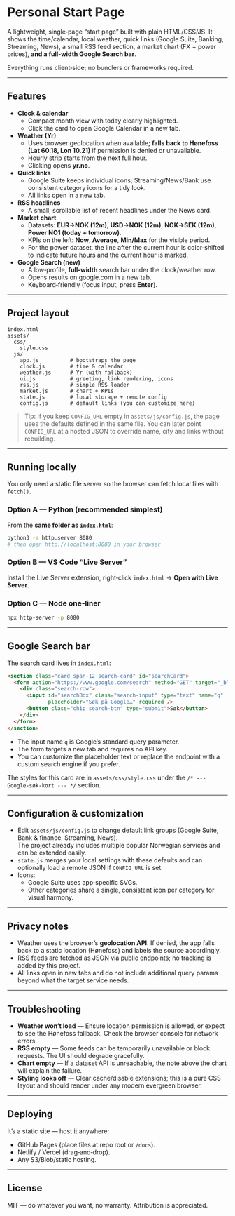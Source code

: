 # Personal Start Page

A lightweight, single‑page “start page” built with plain HTML/CSS/JS. It shows the time/calendar, local weather, quick links (Google Suite, Banking, Streaming, News), a small RSS feed section, a market chart (FX + power prices), **and a full‑width Google Search bar**.

Everything runs client‑side; no bundlers or frameworks required.

---

## Features

- **Clock & calendar**
  - Compact month view with today clearly highlighted.
  - Click the card to open Google Calendar in a new tab.
- **Weather (Yr)**
  - Uses browser geolocation when available; **falls back to Hønefoss (Lat 60.18, Lon 10.21)** if permission is denied or unavailable.
  - Hourly strip starts from the next full hour.
  - Clicking opens **yr.no**.
- **Quick links**
  - Google Suite keeps individual icons; Streaming/News/Bank use consistent category icons for a tidy look.
  - All links open in a new tab.
- **RSS headlines**
  - A small, scrollable list of recent headlines under the News card.
- **Market chart**
  - Datasets: **EUR→NOK (12m)**, **USD→NOK (12m)**, **NOK→SEK (12m)**, **Power NO1 (today + tomorrow)**.
  - KPIs on the left: **Now**, **Average**, **Min/Max** for the visible period.
  - For the power dataset, the line after the current hour is color‑shifted to indicate future hours and the current hour is marked.
- **Google Search (new)**
  - A low‑profile, **full‑width** search bar under the clock/weather row.
  - Opens results on google.com in a new tab.
  - Keyboard‑friendly (focus input, press **Enter**).

---

## Project layout

```
index.html
assets/
  css/
    style.css
  js/
    app.js          # bootstraps the page
    clock.js        # time & calendar
    weather.js      # Yr (with fallback)
    ui.js           # greeting, link rendering, icons
    rss.js          # simple RSS loader
    market.js       # chart + KPIs
    state.js        # local storage + remote config
    config.js       # default links (you can customize here)
```

> Tip: If you keep `CONFIG_URL` empty in `assets/js/config.js`, the page uses the defaults defined in the same file. You can later point `CONFIG_URL` at a hosted JSON to override name, city and links without rebuilding.

---

## Running locally

You only need a static file server so the browser can fetch local files with `fetch()`.

### Option A — Python (recommended simplest)

From the **same folder as `index.html`**:

```bash
python3 -m http.server 8080
# then open http://localhost:8080 in your browser
```

### Option B — VS Code “Live Server”

Install the Live Server extension, right‑click `index.html` → **Open with Live Server**.

### Option C — Node one‑liner

```bash
npx http-server -p 8080
```

---

## Google Search bar

The search card lives in `index.html`:

```html
<section class="card span-12 search-card" id="searchCard">
  <form action="https://www.google.com/search" method="GET" target="_blank" rel="noopener">
    <div class="search-row">
      <input id="searchBox" class="search-input" type="text" name="q"
             placeholder="Søk på Google…" required />
      <button class="chip search-btn" type="submit">Søk</button>
    </div>
  </form>
</section>
```

- The input name `q` is Google’s standard query parameter.
- The form targets a new tab and requires no API key.
- You can customize the placeholder text or replace the endpoint with a custom search engine if you prefer.

The styles for this card are in `assets/css/style.css` under the `/* --- Google-søk-kort --- */` section.

---

## Configuration & customization

- Edit `assets/js/config.js` to change default link groups (Google Suite, Bank & finance, Streaming, News).  
  The project already includes multiple popular Norwegian services and can be extended easily.
- `state.js` merges your local settings with these defaults and can optionally load a remote JSON if `CONFIG_URL` is set.
- Icons:
  - Google Suite uses app‑specific SVGs.
  - Other categories share a single, consistent icon per category for visual harmony.

---

## Privacy notes

- Weather uses the browser’s **geolocation API**. If denied, the app falls back to a static location (Hønefoss) and labels the source accordingly.
- RSS feeds are fetched as JSON via public endpoints; no tracking is added by this project.
- All links open in new tabs and do not include additional query params beyond what the target service needs.

---

## Troubleshooting

- **Weather won’t load** — Ensure location permission is allowed, or expect to see the Hønefoss fallback. Check the browser console for network errors.
- **RSS empty** — Some feeds can be temporarily unavailable or block requests. The UI should degrade gracefully.
- **Chart empty** — If a dataset API is unreachable, the note above the chart will explain the failure.
- **Styling looks off** — Clear cache/disable extensions; this is a pure CSS layout and should render under any modern evergreen browser.

---

## Deploying

It’s a static site — host it anywhere:
- GitHub Pages (place files at repo root or `/docs`).
- Netlify / Vercel (drag‑and‑drop).
- Any S3/Blob/static hosting.

---

## License

MIT — do whatever you want, no warranty. Attribution is appreciated.

